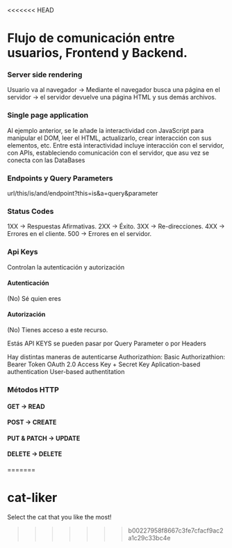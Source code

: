 <<<<<<< HEAD
# Flujo de comunicación entre usuarios, Frontend y Backend.

### Server side rendering
Usuario va al navegador -> Mediante el navegador busca una página en el servidor -> el servidor devuelve una página HTML y sus demás archivos.


### Single page application
Al ejemplo anterior, se le añade la interactividad con JavaScript para manipular el DOM, leer el HTML, actualizarlo, crear interacción con sus elementos, etc. Entre está interactividad incluye interacción con el servidor, con APIs,  estableciendo comunicación con el servidor, que asu vez se conecta con las DataBases

### Endpoints y Query Parameters
url/this/is/and/endpoint?this=is&a=query&parameter


### Status Codes

1XX -> Respuestas Afirmativas.
2XX -> Éxito.
3XX -> Re-direcciones.
4XX -> Errores en el cliente.
500 -> Errores en el servidor.

### Api Keys
Controlan la autenticación y autorización
#### Autenticación
(No) Sé quien eres
#### Autorización
(No) Tienes acceso a este recurso.

Estás API KEYS se pueden pasar por Query Parameter o por Headers 

Hay distintas maneras de autenticarse
Authorizathion: Basic
Authorizathion: Bearer Token
OAuth 2.0
Access Key + Secret Key
Aplication-based authentication
User-based authentitation


### Métodos HTTP

#### GET -> READ
#### POST -> CREATE
#### PUT & PATCH -> UPDATE
#### DELETE -> DELETE
=======
# cat-liker
Select the cat that you like the most!
>>>>>>> b00227958f8667c3fe7cfacf9ac2a1c29c33bc4e
